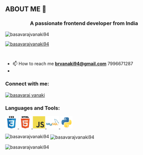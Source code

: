 ## ABOUT ME 👋

<h3 align="center">A passionate frontend developer from India</h3>

<p align="left"> <img src="https://komarev.com/ghpvc/?username=basavarajvanaki94&label=Profile%20views&color=0e75b6&style=flat" alt="basavarajvanaki94" /> </p>

<p align="left"> <a href="https://github.com/ryo-ma/github-profile-trophy"><img src="https://github-profile-trophy.vercel.app/?username=basavarajvanaki94" alt="basavarajvanaki94" /></a> </p>

<p align="left"> <a href="https://twitter.com/" target="blank"><img src="https://img.shields.io/twitter/follow/?logo=twitter&style=for-the-badge" alt="" /></a> </p>

- 📫 How to reach me **brvanaki94@gmail.com**    7996671287
-        

<h3 align="left">Connect with me:</h3>
<p align="left">
<a href="https://linkedin.com/in/basavaraj vanaki" target="blank"><img align="center" src="https://raw.githubusercontent.com/rahuldkjain/github-profile-readme-generator/master/src/images/icons/Social/linked-in-alt.svg" alt="basavaraj vanaki" height="30" width="40" /></a>
</p>

<h3 align="left">Languages and Tools:</h3>
<p align="left"> <a href="https://www.w3schools.com/css/" target="_blank" rel="noreferrer"> <img src="https://raw.githubusercontent.com/devicons/devicon/master/icons/css3/css3-original-wordmark.svg" alt="css3" width="40" height="40"/> </a> <a href="https://www.w3.org/html/" target="_blank" rel="noreferrer"> <img src="https://raw.githubusercontent.com/devicons/devicon/master/icons/html5/html5-original-wordmark.svg" alt="html5" width="40" height="40"/> </a> <a href="https://developer.mozilla.org/en-US/docs/Web/JavaScript" target="_blank" rel="noreferrer"> <img src="https://raw.githubusercontent.com/devicons/devicon/master/icons/javascript/javascript-original.svg" alt="javascript" width="40" height="40"/> </a> <a href="https://www.mysql.com/" target="_blank" rel="noreferrer"> <img src="https://raw.githubusercontent.com/devicons/devicon/master/icons/mysql/mysql-original-wordmark.svg" alt="mysql" width="40" height="40"/> </a> <a href="https://www.python.org" target="_blank" rel="noreferrer"> <img src="https://raw.githubusercontent.com/devicons/devicon/master/icons/python/python-original.svg" alt="python" width="40" height="40"/> </a> </p>

<p><img align="left" src="https://github-readme-stats.vercel.app/api/top-langs?username=basavarajvanaki94&show_icons=true&locale=en&layout=compact" alt="basavarajvanaki94" /></p>

<p>&nbsp;<img align="center" src="https://github-readme-stats.vercel.app/api?username=basavarajvanaki94&show_icons=true&locale=en" alt="basavarajvanaki94" /></p>

<p><img align="center" src="https://github-readme-streak-stats.herokuapp.com/?user=basavarajvanaki94&" alt="basavarajvanaki94" /></p>
